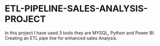 # ETL-PIPELINE-SALES-ANALYSIS-PROJECT
In this project I have used 3 tools they are MYSQL, Python and Power BI. Creating an ETL pipe line for enhanced sales Analysis.
